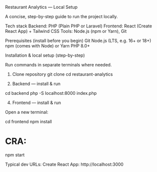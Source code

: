 Restaurant Analytics — Local Setup

A concise, step-by-step guide to run the project locally.

Tech stack
Backend: PHP (Plain PHP or Laravel)
Frontend: React (Create React App) + Tailwind CSS
Tools: Node.js (npm or Yarn), Git

Prerequisites (install before you begin)
Git
Node.js (LTS, e.g. 16+ or 18+)
npm (comes with Node) or Yarn
PHP 8.0+


Installation & local setup (step-by-step)

Run commands in separate terminals where needed.

1) Clone repository
git clone <your-repo-url>
cd restaurant-analytics

3) Backend — install & run

cd backend
php -S localhost:8000 index.php

4) Frontend — install & run

Open a new terminal:

cd frontend
npm install
# CRA:
npm start

Typical dev URLs:
Create React App: http://localhost:3000
